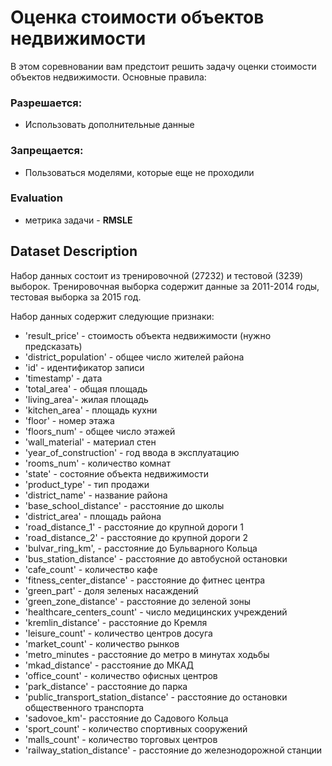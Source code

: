 # Оценка стоимости объектов недвижимости

В этом соревновании вам предстоит решить задачу оценки стоимости объектов недвижимости.
Основные правила:

### Разрешается:
- Использовать дополнительные данные

### Запрещается:
- Пользоваться моделями, которые еще не проходили

### Evaluation
- метрика задачи - **RMSLE**

## Dataset Description
Набор данных состоит из тренировочной (27232) и тестовой (3239) выборок. Тренировочная выборка содержит данные за 2011-2014 годы, тестовая выборка за 2015 год.

Набор данных содержит следующие признаки:

- 'result_price' - стоимость объекта недвижимости (нужно предсказать)
- 'district_population' - общее число жителей района
- 'id' - идентификатор записи
- 'timestamp' - дата
- 'total_area' - общая площадь
- 'living_area'- жилая площадь
- 'kitchen_area' - площадь кухни
- 'floor' - номер этажа
- 'floors_num' - общее число этажей
- 'wall_material' - материал стен
- 'year_of_construction' - год ввода в эксплуатацию
- 'rooms_num' - количество комнат
- 'state' - состояние объекта недвижимости
- 'product_type' - тип продажи
- 'district_name' - название района
- 'base_school_distance' - расстояние до школы
- 'district_area' - площадь района
- 'road_distance_1' - расстояние до крупной дороги 1
- 'road_distance_2' - расстояние до крупной дороги 2
- 'bulvar_ring_km', - расстояние до Бульварного Кольца
- 'bus_station_distance' - расстояние до автобусной остановки
- 'cafe_count' - количество кафе
- 'fitness_center_distance' - расстояние до фитнес центра
- 'green_part' - доля зеленых насаждений
- 'green_zone_distance' - расстояние до зеленой зоны
- 'healthcare_centers_count' - число медицинских учреждений
- 'kremlin_distance' - расстояние до Кремля
- 'leisure_count' - количество центров досуга
- 'market_count' - количество рынков
- 'metro_minutes - расстояние до метро в минутах ходьбы
- 'mkad_distance' - расстояние до МКАД
- 'office_count' - количество офисных центров
- 'park_distance' - расстояние до парка
- 'public_transport_station_distance' - расстояние до остановки общественного транспорта
- 'sadovoe_km'- расстояние до Садового Кольца
- 'sport_count' - количество спортивных сооружений
- 'malls_count' - количество торговых центров
- 'railway_station_distance' - расстояние до железнодорожной станции

